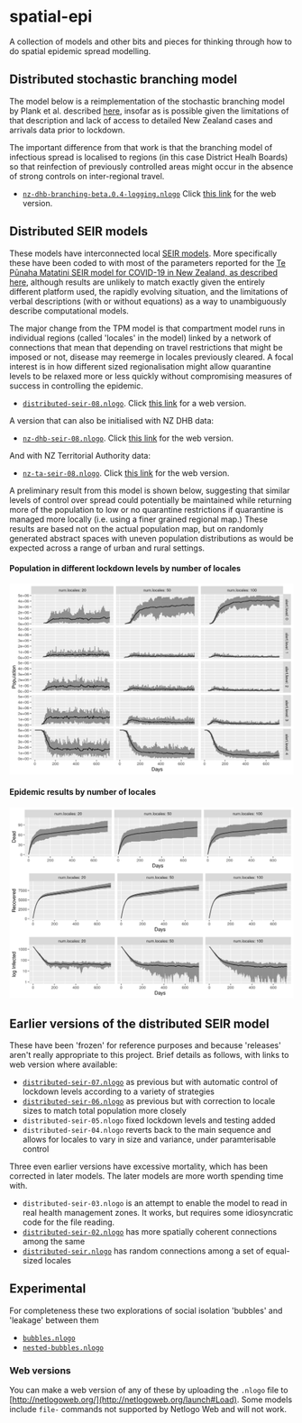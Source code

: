 # spatial-epi
A collection of models and other bits and pieces for thinking through how to do spatial epidemic spread modelling.

## Distributed stochastic branching model
The model below is a reimplementation of the stochastic branching model by Plank et al. described [here](https://www.tepunahamatatini.ac.nz/2020/04/09/a-stochastic-model-for-covid-19-spread-and-the-effects-of-alert-level-4-in-aotearoa-new-zealand/), insofar as is possible given the limitations of that description and lack of access to detailed New Zealand cases and arrivals data prior to lockdown.

The important difference from that work is that the branching model of infectious spread is localised to regions (in this case District Healh Boards) so that reinfection of previously controlled areas might occur in the absence of strong controls on inter-regional travel.
+ [`nz-dhb-branching-beta.0.4-logging.nlogo`](nz-dhb-branching-beta.0.4-logging.nlogo?raw=true) Click [this link](http://southosullivan.com/misc/nz-dhb-branching-beta.0.4.html) for the web version.

## Distributed SEIR models
These models have interconnected local [SEIR models](https://en.wikipedia.org/wiki/Compartmental_models_in_epidemiology). More specifically these have been coded to with most of the parameters reported for the [Te Pūnaha Matatini SEIR model for COVID-19 in New Zealand, as described here](https://www.tepunahamatatini.ac.nz/2020/03/26/suppression-and-mitigation-strategies-for-control-of-covid-19-in-new-zealand/), although results are unlikely to match exactly given the entirely different platform used, the rapidly evolving situation, and the limitations of verbal descriptions (with or without equations) as a way to unambiguously describe computational models.

The major change from the TPM model is that compartment model runs in individual regions (called 'locales' in the model) linked by a network of connections that mean that depending on travel restrictions that might be imposed or not, disease may reemerge in locales previously cleared. A focal interest is in how different sized regionalisation might allow quarantine levels to be relaxed more or less quickly without compromising measures of success in controlling the epidemic.
+ [`distributed-seir-08.nlogo`](distributed-seir-08.nlogo?raw=true). Click [this link](http://southosullivan.com/misc/distributed-seir-08-web.html) for a web version.

A version that can also be initialised with NZ DHB data:
+ [`nz-dhb-seir-08.nlogo`](nz-dhb-seir-08.nlogo?raw=true). Click [this link](http://southosullivan.com/misc/nz-dhb-seir-08-web.html) for the web version.

And with NZ Territorial Authority data:
+ [`nz-ta-seir-08.nlogo`](nz-ta-seir-08.nlogo?raw=true). Click [this link](http://southosullivan.com/misc/nz-ta-seir-08-web.html) for the web version.

A preliminary result from this model is shown below, suggesting that similar levels of control over spread could potentially be maintained while returning more of the population to low or no quarantine restrictions if quarantine is managed more locally (i.e. using a finer grained regional map.) These results are based not on the actual population map, but on randomly generated abstract spaces with uneven population distributions as would be expected across a range of urban and rural settings.
#### Population in different lockdown levels by number of locales
<img src='population-in-different-alert-levels-by-num-locales.png' width=800>

#### Epidemic results by number of locales
<img src='pandemic-time-series-by-num-locales.png' width=800>

## Earlier versions of the distributed SEIR model
These have been 'frozen' for reference purposes and because 'releases' aren't really appropriate to this project. Brief details as follows, with links to web version where available:
+ [`distributed-seir-07.nlogo`](http://southosullivan.com/misc/distributed-seir-07.html) as previous but with automatic control of lockdown levels according to a variety of strategies
+ [`distributed-seir-06.nlogo`](http://southosullivan.com/misc/distributed-seir-06.html) as previous but with correction to locale sizes to match total population more closely
+ `distributed-seir-05.nlogo` fixed lockdown levels and testing added
+ `distributed-seir-04.nlogo` reverts back to the main sequence and allows for locales to vary in size and variance, under paramterisable control

Three even earlier versions have excessive mortality, which has been corrected in later models. The later models are more worth spending time with.
+ `distributed-seir-03.nlogo` is an attempt to enable the model to read in real health management zones. It works, but requires some idiosyncratic code for the file reading.
+ [`distributed-seir-02.nlogo`](http://southosullivan.com/misc/distributed-seir-02.html) has more spatially coherent connections among the same
+ [`distributed-seir.nlogo`](http://southosullivan.com/misc/distributed-seir.html) has random connections among a set of equal-sized locales

## Experimental
For completeness these two explorations of social isolation 'bubbles' and 'leakage' between them
+ [`bubbles.nlogo`](http://southosullivan.com/misc/bubbles.html)
+ [`nested-bubbles.nlogo`](http://southosullivan.com/misc/nested-bubbles.html)

### Web versions
You can make a web version of any of these by uploading the `.nlogo` file to [http://netlogoweb.org/](http://netlogoweb.org/launch#Load). Some models include `file-` commands not supported by Netlogo Web and will not work.
